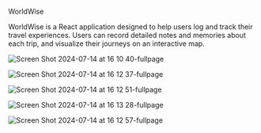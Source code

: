 WorldWise

WorldWise is a React application designed to help users log and track their travel experiences. Users can record detailed notes and memories about each trip, and visualize their journeys on an interactive map.

![Screen Shot 2024-07-14 at 16 10 40-fullpage](https://github.com/user-attachments/assets/d91bc3c6-6d60-45d6-b55e-6f0bc48fbbd3)

![Screen Shot 2024-07-14 at 16 12 37-fullpage](https://github.com/user-attachments/assets/0a8db587-62f6-4238-9c6c-326a9336b17e)

![Screen Shot 2024-07-14 at 16 12 51-fullpage](https://github.com/user-attachments/assets/b7a3137f-3535-4ed6-88a3-e62a599dd5dc)

![Screen Shot 2024-07-14 at 16 13 28-fullpage](https://github.com/user-attachments/assets/19dfb0a6-3420-4d7e-963b-f7e22f29cbee)

![Screen Shot 2024-07-14 at 16 12 57-fullpage](https://github.com/user-attachments/assets/8a8c35a4-7263-446f-97ca-a4c81779263d)
